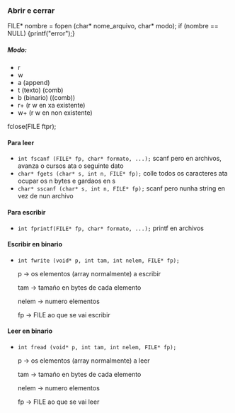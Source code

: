### Abrir e cerrar
FILE* nombre = fopen (char* nome_arquivo, char* modo);
if (nombre == NULL) {printf("error");}

##### Modo:
- r
- w
- a (append)
- t (texto) (comb)
- b (binario) ((comb))
- r+ (r w en xa existente)
- w+ (r w en non existente)

fclose(FILE ftpr);
#### Para leer
- ```int fscanf (FILE* fp, char* formato, ...);```  scanf pero en archivos, avanza o cursos ata o seguinte dato
- ```char* fgets (char* s, int n, FILE* fp);```     colle todos os caracteres ata ocupar os n bytes e gardaos en s
- ```char* sscanf (char* s, int n, FILE* fp);```     scanf pero nunha string en vez de nun archivo
#### Para escribir
- ```int fprintf(FILE* fp, char* formato, ...);```      printf en archivos

#### Escribir en binario
- ```int fwrite (void* p, int tam, int nelem, FILE* fp);```
  
	p -> os elementos (array normalmente) a escribir

	tam -> tamaño en bytes de cada elemento

	nelem -> numero elementos

	fp -> FILE ao que se vai escribir

#### Leer en binario
- ```int fread (void* p, int tam, int nelem, FILE* fp);```
  
	p -> os elementos (array normalmente) a leer

	tam -> tamaño en bytes de cada elemento

	nelem -> numero elementos

	fp -> FILE ao que se vai leer

